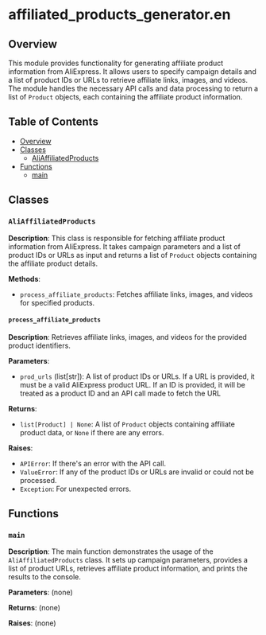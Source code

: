 # affiliated_products_generator.en

## Overview

This module provides functionality for generating affiliate product information from AliExpress. It allows users to specify campaign details and a list of product IDs or URLs to retrieve affiliate links, images, and videos.  The module handles the necessary API calls and data processing to return a list of `Product` objects, each containing the affiliate product information.

## Table of Contents

* [Overview](#overview)
* [Classes](#classes)
    * [AliAffiliatedProducts](#aliaffiliatedproducts)
* [Functions](#functions)
    * [main](#main)


## Classes

### `AliAffiliatedProducts`

**Description**: This class is responsible for fetching affiliate product information from AliExpress. It takes campaign parameters and a list of product IDs or URLs as input and returns a list of `Product` objects containing the affiliate product details.

**Methods**:

- `process_affiliate_products`: Fetches affiliate links, images, and videos for specified products.

#### `process_affiliate_products`

**Description**:  Retrieves affiliate links, images, and videos for the provided product identifiers.

**Parameters**:
- `prod_urls` (list[str]): A list of product IDs or URLs.  If a URL is provided, it must be a valid AliExpress product URL. If an ID is provided, it will be treated as a product ID and an API call made to fetch the URL


**Returns**:
- `list[Product] | None`: A list of `Product` objects containing affiliate product data, or `None` if there are any errors.

**Raises**:
- `APIError`: If there's an error with the API call.
- `ValueError`: If any of the product IDs or URLs are invalid or could not be processed.
- `Exception`: For unexpected errors.


## Functions

### `main`

**Description**: The main function demonstrates the usage of the `AliAffiliatedProducts` class. It sets up campaign parameters, provides a list of product URLs, retrieves affiliate product information, and prints the results to the console.

**Parameters**:
  (none)


**Returns**:
(none)


**Raises**:
(none)